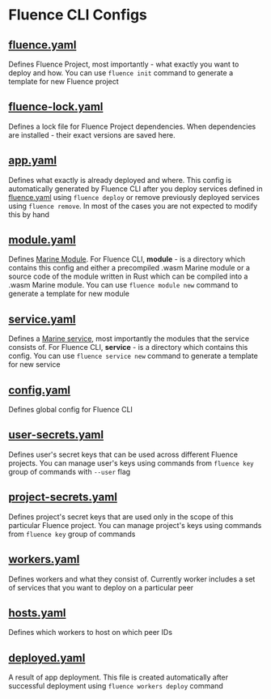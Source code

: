 # Fluence CLI Configs

## [fluence.yaml](./fluence.md)

Defines Fluence Project, most importantly - what exactly you want to deploy and how. You can use `fluence init` command to generate a template for new Fluence project
## [fluence-lock.yaml](./fluence-lock.md)

Defines a lock file for Fluence Project dependencies. When dependencies are installed - their exact versions are saved here.
## [app.yaml](./app.md)

Defines what exactly is already deployed and where. This config is automatically generated by Fluence CLI after you deploy services defined in [fluence.yaml](./fluence.md) using `fluence deploy` or remove previously deployed services using `fluence remove`. In most of the cases you are not expected to modify this by hand
## [module.yaml](./module.md)

Defines [Marine Module](https://fluence.dev/docs/build/concepts/#modules). For Fluence CLI, **module** - is a directory which contains this config and either a precompiled .wasm Marine module or a source code of the module written in Rust which can be compiled into a .wasm Marine module. You can use `fluence module new` command to generate a template for new module
## [service.yaml](./service.md)

Defines a [Marine service](https://fluence.dev/docs/build/concepts/#services), most importantly the modules that the service consists of. For Fluence CLI, **service** - is a directory which contains this config. You can use `fluence service new` command to generate a template for new service
## [config.yaml](./config.md)

Defines global config for Fluence CLI
## [user-secrets.yaml](./user-secrets.md)

Defines user's secret keys that can be used across different Fluence projects. You can manage user's keys using commands from `fluence key` group of commands with `--user` flag
## [project-secrets.yaml](./project-secrets.md)

Defines project's secret keys that are used only in the scope of this particular Fluence project. You can manage project's keys using commands from `fluence key` group of commands
## [workers.yaml](./workers.md)

Defines workers and what they consist of. Currently worker includes a set of services that you want to deploy on a particular peer
## [hosts.yaml](./hosts.md)

Defines which workers to host on which peer IDs
## [deployed.yaml](./deployed.md)

A result of app deployment. This file is created automatically after successful deployment using `fluence workers deploy` command